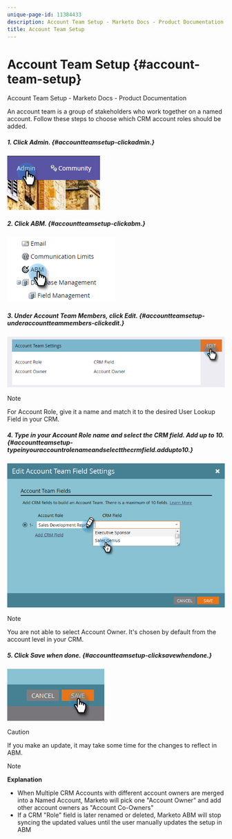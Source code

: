 ```yaml
---
unique-page-id: 11384433
description: Account Team Setup - Marketo Docs - Product Documentation
title: Account Team Setup
---
```


# Account Team Setup {#account-team-setup}

Account Team Setup - Marketo Docs - Product Documentation

An account team is a group of stakeholders who work together on a named account. Follow these steps to choose which CRM account roles should be added.

##### 1. Click Admin. {#accountteamsetup-clickadmin.}

![](assets/one-3.png)

##### 2. Click ABM. {#accountteamsetup-clickabm.}

![](assets/two-3.png)

##### 3. Under Account Team Members, click Edit. {#accountteamsetup-underaccountteammembers-clickedit.}

![](assets/3.png)

>[!NOTE]
>
>For Account Role, give it a name and match it to the desired User Lookup Field in your CRM.

##### 4. Type in your Account Role name and select the CRM field. Add up to 10. {#accountteamsetup-typeinyouraccountrolenameandselectthecrmfield.addupto10.}

![](assets/four-2.png)

>[!NOTE]
>
>You are not able to select Account Owner. It's chosen by default from the account level in your CRM.

##### 5. Click Save when done. {#accountteamsetup-clicksavewhendone.}

![](assets/five-2.png)

>[!CAUTION]
>
>If you make an update, it may take some time for the changes to reflect in ABM.

>[!NOTE]
>
>**Explanation**
>
>* When Multiple CRM Accounts with different account owners are merged into a Named Account, Marketo will pick one "Account Owner" and add other account owners as "Account Co-Owners"
>* If a CRM "Role" field is later renamed or deleted, Marketo ABM will stop syncing the updated values until the user manually updates the setup in ABM
>

